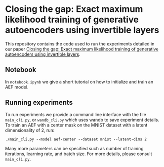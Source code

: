 # Closing the gap: Exact maximum likelihood training of generative autoencoders using invertible layers 

This repository contains the code used to run the experiments detailed in our paper [Closing the gap: Exact maximum likelihood training of generative autoencoders using invertible layers](https://arxiv.org/abs/2205.09546v1).

## Notebook

In `notebook.ipynb` we give a short tutorial on how to initialize and train an AEF model.

## Running experiments

To run experiments we provide a command line interface with the file `main_cli.py`, or `wandb_cli.py` which uses wandb to save experiment details. To train an AEF with a center mask on the MNIST dataset with a latent dimensionality of 2, run: 

    ./main_cli.py --model aef-center --dataset mnist --latent-dims 2 

Many more parameters can be specified such as number of training iterations, learning rate, and batch size. For more details, please consult `main_cli.py`.
